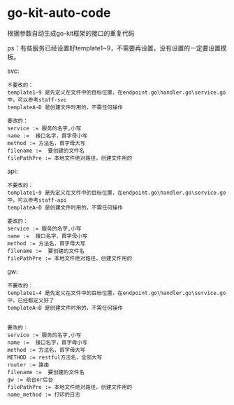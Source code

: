 # go-kit-auto-code
根据参数自动生成go-kit框架的接口的重复代码


ps：有些服务已经设置好template1~9，不需要再设置，没有设置的一定要设置模板。



svc:


    不要改的：
    template1~9 是先定义在文件中的目标位置，在endpoint.go\handler.go\service.go中，可以参考staff-svc
    templateA~D 是创建文件时用的，不需任何操作

    要改的：
    service := 服务的名字,小写
    name :=  接口名字，首字母小写
    method := 方法名，首字母大写
    filename :=  要创建的文件名
    filePathPre := 本地文件绝对路径，创建文件用的
    
api:

    不要改的：
    template1~9 是先定义在文件中的目标位置，在endpoint.go\handler.go\service.go中，可以参考staff-api
    templateA~D 是创建文件时用的，不需任何操作
    
    要改的：
    service := 服务的名字,小写
    name :=  接口名字，首字母小写
    method := 方法名，首字母大写
    filename :=  要创建的文件名
    filePathPre := 本地文件绝对路径，创建文件用的
    
    
gw:

    不要改的：
    template1~4 是先定义在文件中的目标位置，在endpoint.go\handler.go\service.go中，已经都定义好了
    templateA~D 是创建文件时用的，不需任何操作


    要改的：
    service := 服务的名字,小写
    name :=  接口名字，首字母小写
    method := 方法名，首字母大写
    METHOD := restful方法名，全部大写
    router := 路由
    filename :=  要创建的文件名
    gw := 前台or后台
    filePathPre := 本地文件绝对路径，创建文件用的
    name_method := 打印的日志
	